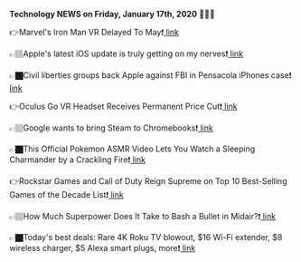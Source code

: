<b>Technology NEWS on Friday, January 17th, 2020</b> 📡📡📡 

👉Marvel's Iron Man VR Delayed To May❗️<a href='https://techblock.club/?p=2274'> link</a>

👉🏽Apple's latest iOS update is truly getting on my nerves❗️<a href='https://techblock.club/?p=2276'> link</a>

👉🏿Civil liberties groups back Apple against FBI in Pensacola iPhones case❗️<a href='https://techblock.club/?p=2278'> link</a>

👉Oculus Go VR Headset Receives Permanent Price Cut❗️<a href='https://techblock.club/?p=2280'> link</a>

👉🏽Google wants to bring Steam to Chromebooks❗️<a href='https://techblock.club/?p=2282'> link</a>

👉🏿This Official Pokemon ASMR Video Lets You Watch a Sleeping Charmander by a Crackling Fire❗️<a href='https://techblock.club/?p=2284'> link</a>

👉Rockstar Games and Call of Duty Reign Supreme on Top 10 Best-Selling Games of the Decade List❗️<a href='https://techblock.club/?p=2286'> link</a>

👉🏽How Much Superpower Does It Take to Bash a Bullet in Midair?❗️<a href='https://techblock.club/?p=2288'> link</a>

👉🏿Today's best deals: Rare 4K Roku TV blowout, $16 Wi-Fi extender, $8 wireless charger, $5 Alexa smart plugs, more❗️<a href='https://techblock.club/?p=2290'> link</a>

